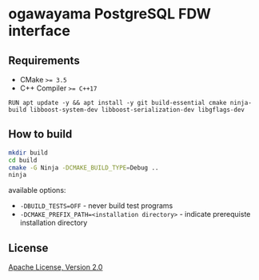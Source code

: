 # ogawayama PostgreSQL FDW interface

## Requirements

* CMake `>= 3.5`
* C++ Compiler `>= C++17`

```
RUN apt update -y && apt install -y git build-essential cmake ninja-build libboost-system-dev libboost-serialization-dev libgflags-dev
```

## How to build

```sh
mkdir build
cd build
cmake -G Ninja -DCMAKE_BUILD_TYPE=Debug ..
ninja
```

available options:
* `-DBUILD_TESTS=OFF` - never build test programs
* `-DCMAKE_PREFIX_PATH=<installation directory>` - indicate prerequiste installation directory

## License

[Apache License, Version 2.0](http://www.apache.org/licenses/LICENSE-2.0)
